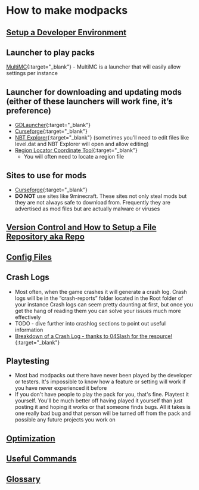 # How to make modpacks


## [**Setup a Developer Environment**](/ide)


## Launcher to play packs
[MultiMC](https://multimc.org/){:target="_blank"} - MultiMC is a launcher that will easily allow settings per instance


## Launcher for downloading and updating mods (either of these launchers will work fine, it’s preference)
- [GDLauncher](https://gdevs.io/){:target="_blank"}
- [Curseforge](https://curseforge.overwolf.com/){:target="_blank"}
- [NBT Explorer](https://github.com/jaquadro/NBTExplorer/releases){:target="_blank"} (sometimes you’ll need to edit files like level.dat and NBT Explorer will open and allow editing)
- [Region Locator Coordinate Tool](https://dinnerbone.com/minecraft/tools/coordinates/){:target="_blank"}
    - You will often need to locate a region file


## Sites to use for mods
- [Curseforge](https://www.curseforge.com/minecraft/mc-mods){:target="_blank"}
- **DO NOT** use sites like 9minecraft. These sites not only steal mods but they are not always safe to download from. Frequently they are advertised as mod files but are actually malware or viruses


## [**Version Control and How to Setup a File Repository aka Repo**](/version-control)


## [**Config Files**](/config-files)


## Crash Logs
- Most often, when the game crashes it will generate a crash log. Crash logs will be in the “crash-reports” folder located in the Root folder of your instance
Crash logs can seem pretty daunting at first, but once you get the hang of reading them you can solve your issues much more effectively
- TODO - dive further into crashlog sections to point out useful information
- [Breakdown of a Crash Log - thanks to 04Slash for the resource!](https://github.com/04Slash/Breaking-Down-Minecraft-Forge-Crash-Reports/wiki/Reading-Crash-Reports){:target="_blank"}


## Playtesting
- Most bad modpacks out there have never been played by the developer or testers. It's impossible to know how a feature or setting will work if you have never experienced it before
- If you don't have people to play the pack for you, that's fine. Playtest it yourself. You'll be much better off having played it yourself than just posting it and hoping it works or that someone finds bugs. All it takes is one really bad bug and that person will be turned off from the pack and possible any future projects you work on

## [**Optimization**](/optimization)

## [**Useful Commands**](/commands)
## [**Glossary**](/glossary)